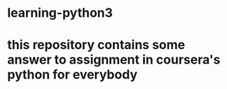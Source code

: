 # learning-python3
# this repository contains some answer to assignment in coursera's python for everybody
